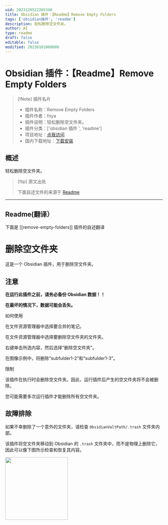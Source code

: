 ```yaml
---
uid: 2023120522265348
title: Obsidian 插件：【Readme】Remove Empty Folders
tags: ['obsidian插件', 'readme']
description: 轻松删除空文件夹。
author: AI
type: readme
draft: false
editable: false
modified: 20230101000000
---
```


# Obsidian 插件：【Readme】Remove Empty Folders

> [!Note] 插件名片
> - 插件名称：Remove Empty Folders
> - 插件作者：fnya
> - 插件说明：轻松删除空文件夹。
> - 插件分类：['obsidian 插件 ', 'readme']
> - 项目地址：[点我访问](https://github.com/fnya/remove-empty-folders)
> - 国内下载地址：[下载安装](https://pkmer.cn/products/plugin/pluginMarket/?remove-empty-folders)

## 概述

轻松删除空文件夹。

> [!tip] 原文出处
>
>下面自述文件的来源于 [Readme](https://ghproxy.net/https://raw.githubusercontent.com/fnya/remove-empty-folders/main/README.md)
>

---

## Readme(翻译）

下面是 [[remove-empty-folders]] 插件的自述翻译

# 删除空文件夹

这是一个 Obsidian 插件，用于删除空文件夹。

## 注意

**在运行此插件之前，请务必备份 Obsidian 数据！！**

**在最坏的情况下，数据可能会丢失。**

如何使用

在文件资源管理器中选择要合并的笔记。

在文件资源管理器中选择要删除空文件夹的文件夹。

右键单击所选内容，然后选择“删除空文件夹”。

在图像示例中，将删除“subfulder1-2”和“subfulder1-3”。

限制

该插件在执行时会删除空文件夹。因此，运行插件后产生的空文件夹将不会被删除。

您可能需要多次运行插件才能删除所有空文件夹。

## 故障排除

如果不幸删除了一个意外的文件夹，请检查 `ObsidianValtPath/.trash` 文件夹内部。

该插件将空文件夹移动到 Obsidian 的 `.trash` 文件夹中，而不是物理上删除它，因此可以像下图所示检查和恢复其内容。

<img src="resources/image02.png" width="200">



